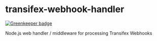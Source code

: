 # transifex-webhook-handler

[![Greenkeeper badge](https://badges.greenkeeper.io/ajsb85/transifex-webhook-handler.svg)](https://greenkeeper.io/)

Node.js web handler / middleware for processing Transifex Webhooks 
